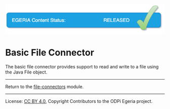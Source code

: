 <!-- SPDX-License-Identifier: CC-BY-4.0 -->
<!-- Copyright Contributors to the ODPi Egeria project 2020. -->

![Released](../../../../../../open-metadata-publication/website/images/egeria-content-status-released.png#pagewidth)

# Basic File Connector

The basic file connector provides support to
read and write to a file using the Java File object.

----
Return to the [file-connectors](..) module.

----
License: [CC BY 4.0](https://creativecommons.org/licenses/by/4.0/),
Copyright Contributors to the ODPi Egeria project.